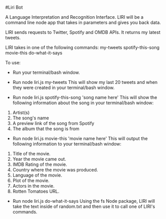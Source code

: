 #Liri Bot

A Language Interpretation and Recognition Interface. LIRI will be a command line node app that takes in parameters and gives you back data.

LIRI sends requests to Twitter, Spotify and OMDB APIs. It returns my latest tweets.

LIRI takes in one of the following commands:
my-tweets
spotify-this-song
movie-this
do-what-it-says

To use:
* Run your terminal/bash window.
* Run node liri.js my-tweets
This will show my last 20 tweets and when they were created in your terminal/bash window.

* Run node liri.js spotify-this-song 'song name here'
This will show the following information about the song in your terminal/bash window:
 1. Artist(s)
 2. The song's name
 3. A preview link of the song from Spotify
 4. The album that the song is from

 *  Run node liri.js movie-this 'movie name here'
This will output the following information to your terminal/bash window:
  1. Title of the movie.
  2. Year the movie came out.
  3. IMDB Rating of the movie.
  4. Country where the movie was produced.
  5. Language of the movie.
  6. Plot of the movie.
  7. Actors in the movie.
  8. Rotten Tomatoes URL.

* Run node liri.js do-what-it-says
Using the fs Node package, LIRI will take the text inside of random.txt and then use it to call one of LIRI's commands.
